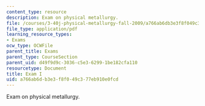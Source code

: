 ```yaml
---
content_type: resource
description: Exam on physical metallurgy.
file: /courses/3-40j-physical-metallurgy-fall-2009/a766ab6db3e3f8f049c377eb910e0fcd_MIT3_40JF09_exam1.pdf
file_type: application/pdf
learning_resource_types:
- Exams
ocw_type: OCWFile
parent_title: Exams
parent_type: CourseSection
parent_uid: d49f9d9c-3036-c5e3-6299-1be182cfa110
resourcetype: Document
title: Exam I
uid: a766ab6d-b3e3-f8f0-49c3-77eb910e0fcd
---
```

Exam on physical metallurgy.

